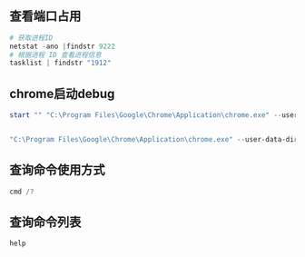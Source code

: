 ## 查看端口占用

```powershell
# 获取进程ID
netstat -ano |findstr 9222
# 根据进程 ID 查看进程信息
tasklist | findstr "1912"
```



## chrome启动debug

```powershell
start "" "C:\Program Files\Google\Chrome\Application\chrome.exe" --user-data-dir="C:\tagui\src\chrome\tagui_user_profile" --remote-debugging-port=9222 about:blank --window-size=1366,842


"C:\Program Files\Google\Chrome\Application\chrome.exe" --user-data-dir="C:\tagui\src\chrome\tagui_user_profile" --remote-debugging-port=9222 about:blank --window-size=1366,842
```

## 查询命令使用方式

```powershell
cmd /?
```

## 查询命令列表

```
help
```

